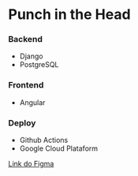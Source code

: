 # Punch in the Head

### Backend
- Django
- PostgreSQL 

### Frontend
- Angular

### Deploy
- Github Actions
- Google Cloud Plataform

[Link do Figma](https://www.figma.com/design/kZ3d65OWoFODK1W9Y2jgoQ/PunchInTheHead?m=auto&t=oYq9scjTSDxaePca-1)

